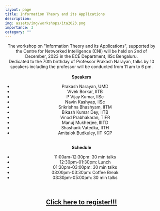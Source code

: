 ```yaml
---
layout: page
title: Information Theory and its Applications
description:
img: assets/img/workshops/ita2023.png
importance: 3
category: ""
---
```

<center>
<article>
    The workshop on "Information Theory and its Applications", supported by the Centre for Networked Intelligence (CNI) will be held on 2nd of December, 2023 in the ECE Department, IISc Bengaluru. 
 <br>
 Dedicated to the 70th birthday of Professor Prakash Narayan, talks by 10 speakers including the professor will be conducted from 11 am to 6 pm.
</article>
    <br>
<b>Speakers
</b>
    
- Prakash Narayan, UMD
- Vivek Borkar, IITB
- P Vijay Kumar, IISc
- Navin Kashyap, IISc
- Srikrishna Bhashyam, IITM
- Bikash Kumar Dey, IITB
- Vinod Prabhakaran, TIFR
- Manuj Mukherjee, IIITD
- Shashank Vatedka, IITH
- Amitalok Budkuley, IIT KGP

<br>
<div>
<b>Schedule</b>
 
 - 11:00am-12:30pm: 30 min talks
 - 12:30pm-01:30pm: Lunch
 - 01:30pm-03:00pm: 30 min talks
 - 03:00pm-03:30pm: Coffee Break
 - 03:30pm-05:00pm: 30 min talks
 
</div>

<br>
<a href="https://forms.office.com/r/j7BW3SPeEn"><h2>Click here to register!!!</h2></a>


</center>
